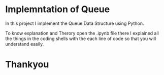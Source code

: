 # Implemntation of Queue

In this project I implement the Queue Data Structure using Python.

To know explanation and Therory open the .ipynb file there I explained all the things in the coding shells with the each line of code so that you will understand easily.

# Thankyou 
